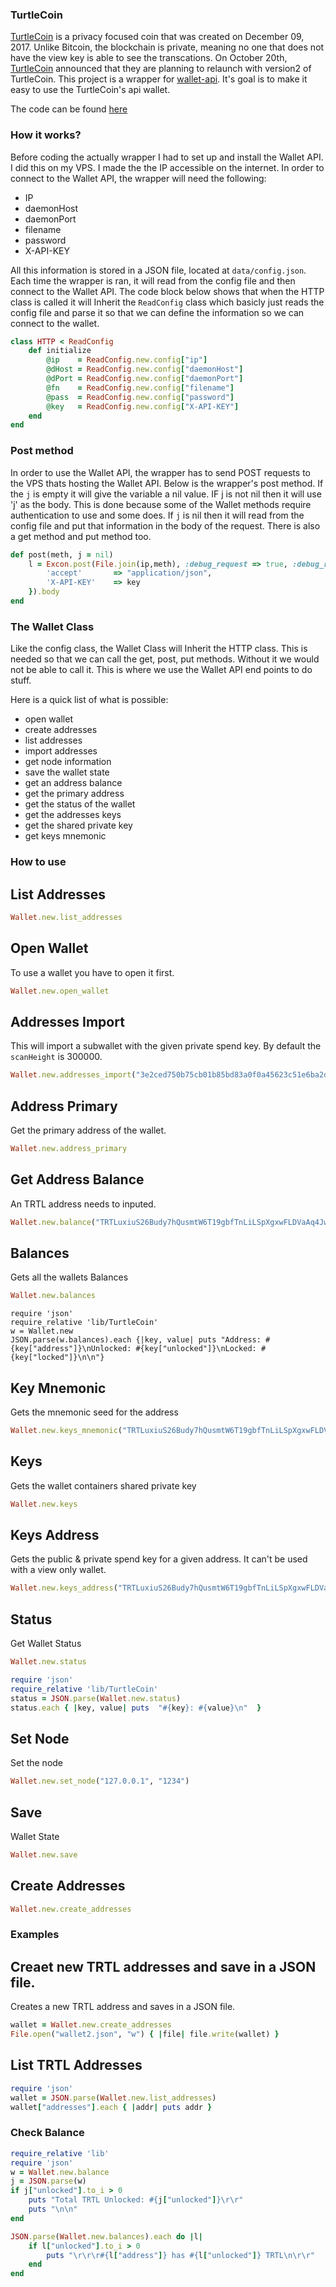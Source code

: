 ### TurtleCoin
<a href="https://turtlecoin.lol/">TurtleCoin</a> is a privacy focused coin that was created on December 09, 2017. 
Unlike Bitcoin, the blockchain is private, meaning no one that does not have the view key is able to see the transcations. On October 20th, 
<a href="https://blog.turtlecoin.lol/archives/trtl-v2/">TurtleCoin</a> announced that they are planning to relaunch with version2 of TurtleCoin. 
This project is a wrapper for  <a href="https://turtlecoin.github.io/wallet-api-docs/">wallet-api</a>. It's goal is to make it easy to use the TurtleCoin's api wallet.



The code can be found <a href="https://github.com/Michael-Meade/TurtleWalletRPC">here</a>
### How it works?
Before coding the actually wrapper I had to set up and install the Wallet API. I did this on my VPS. I made the the IP accessible on the internet.
In order to connect to the Wallet API, the wrapper will need the following:
- IP
- daemonHost
- daemonPort
- filename
- password
- X-API-KEY

All this information is stored in a JSON file, located at `data/config.json`. Each time the wrapper is ran, it will read from the config file and then connect to the Wallet API. 
The code block below shows that when the HTTP class is called it will Inherit the `ReadConfig` class which basicly just reads the config file and parse it so that we can define the 
information so we can connect to the wallet.
```ruby
class HTTP < ReadConfig
    def initialize
        @ip    = ReadConfig.new.config["ip"]
        @dHost = ReadConfig.new.config["daemonHost"]
        @dPort = ReadConfig.new.config["daemonPort"]
        @fn    = ReadConfig.new.config["filename"]
        @pass  = ReadConfig.new.config["password"]
        @key   = ReadConfig.new.config["X-API-KEY"]
    end
end
```


### Post method

In order to use the Wallet API, the wrapper has to send POST requests to the VPS thats hosting the Wallet API. 
Below is the wrapper's post method. If the `j` is empty it will give the variable a nil value. IF j is not nil then it will use 'j' as the body. 
This is done because some of the Wallet methods require authentication to use and some does. If `j` is nil then it will read from the config file
and put that information in the body of the request. There is also a get method and put method too.
```ruby
def post(meth, j = nil)
    l = Excon.post(File.join(ip,meth), :debug_request => true, :debug_response => true, :body => j,  :headers => {
        'accept'       => "application/json",
        'X-API-KEY'    => key
    }).body
end
```

### The Wallet Class
Like the config class, the Wallet Class will Inherit the HTTP class. This is needed so that we can call the get, post, put methods. Without it we would not be able to call it. This is where we use the Wallet API end points to do stuff. 

Here is a quick list of what is possible:
- open wallet
- create addresses
- list addresses
- import addresses
- get node information
- save the wallet state
- get an address balance
- get the primary address
- get the status of the wallet
- get the addresses keys
- get the shared private key
- get keys mnemonic


### How to use


## List Addresses
```ruby 
Wallet.new.list_addresses
```
## Open Wallet
To use a wallet you have to open it first.
```ruby
Wallet.new.open_wallet
```
## Addresses Import
This will import a subwallet with the given private spend key. By default the `scanHeight` is 300000.
```ruby
Wallet.new.addresses_import("3e2ced750b75cb01b85bd83a0f0a45623c51e6ba2debc506a1a3b71577ae0408")
```

## Address Primary
Get the primary address of the wallet.
```ruby
Wallet.new.address_primary
```

## Get Address Balance
An TRTL address needs to inputed. 
```ruby
Wallet.new.balance("TRTLuxiuS26Budy7hQusmtW6T19gbfTnLiLSpXgxwFLDVaAq4JwD9h9A9HJr2ZhWwoBc8hkbEerBHXPDZq9MHSfQ3Qs5AEHRVtc")
```

## Balances
Gets all the wallets Balances
```ruby
Wallet.new.balances
```
```
require 'json'
require_relative 'lib/TurtleCoin'
w = Wallet.new
JSON.parse(w.balances).each {|key, value| puts "Address: #{key["address"]}\nUnlocked: #{key["unlocked"]}\nLocked: #{key["locked"]}\n\n"}
```

## Key Mnemonic
Gets the mnemonic seed for the address
```ruby
Wallet.new.keys_mnemonic("TRTLuxiuS26Budy7hQusmtW6T19gbfTnLiLSpXgxwFLDVaAq4JwD9h9A9HJr2ZhWwoBc8hkbEerBHXPDZq9MHSfQ3Qs5AEHRVtc")
```


## Keys
Gets the wallet containers shared private key
```ruby
Wallet.new.keys
```

## Keys Address
Gets the public & private spend key for a given address. It can't be used with a view only wallet.
```ruby
Wallet.new.keys_address("TRTLuxiuS26Budy7hQusmtW6T19gbfTnLiLSpXgxwFLDVaAq4JwD9h9A9HJr2ZhWwoBc8hkbEerBHXPDZq9MHSfQ3Qs5AEHRVtc")
```

## Status
Get Wallet Status
```ruby
Wallet.new.status
```
```ruby
require 'json'
require_relative 'lib/TurtleCoin'
status = JSON.parse(Wallet.new.status)
status.each { |key, value| puts  "#{key}: #{value}\n"  }
```


## Set Node
Set the node
```ruby
Wallet.new.set_node("127.0.0.1", "1234")
```

## Save 
Wallet State
```ruby
Wallet.new.save
```

## Create Addresses
```ruby
Wallet.new.create_addresses
```


### Examples

## Creaet new TRTL addresses and save in a JSON file.
Creates a new TRTL address and saves in a JSON file.
```ruby
wallet = Wallet.new.create_addresses
File.open("wallet2.json", "w") { |file| file.write(wallet) }
```

## List TRTL Addresses
```ruby
require 'json'
wallet = JSON.parse(Wallet.new.list_addresses)
wallet["addresses"].each { |addr| puts addr }
```
### Check Balance
```ruby
require_relative 'lib'
require 'json'
w = Wallet.new.balance
j = JSON.parse(w)
if j["unlocked"].to_i > 0
    puts "Total TRTL Unlocked: #{j["unlocked"]}\r\r"
    puts "\n\n"
end

JSON.parse(Wallet.new.balances).each do |l|
    if l["unlocked"].to_i > 0
        puts "\r\r\r#{l["address"]} has #{l["unlocked"]} TRTL\n\r\r"
    end
end
```
